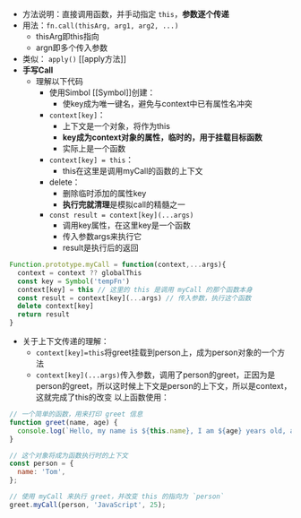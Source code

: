 - 方法说明：直接调用函数，并手动指定 `this`，**参数逐个传递**
- 用法：`fn.call(thisArg, arg1, arg2, ...)` 
	- thisArg即this指向
	- argn即多个传入参数
- 类似： `apply()` [[apply方法]]
- **手写Call**
	- 理解以下代码
		- 使用Simbol [[Symbol]]创建：
			- 使key成为唯一键名，避免与context中已有属性名冲突
		- `context[key]`：
			- 上下文是一个对象，将作为this
			- **key成为context对象的属性，临时的，用于挂载目标函数**
			- 实际上是一个函数
		- `context[key] = this`：
			- this在这里是调用myCall的函数的上下文
		- delete：
			- 删除临时添加的属性key
			- **执行完就清理**是模拟call的精髓之一
		- `const result = context[key](...args)`
			- 调用key属性，在这里key是一个函数
			- 传入参数args来执行它
			- result是执行后的返回
```js
Function.prototype.myCall = function(context,...args){
  context = context ?? globalThis
  const key = Symbol('tempFn')
  context[key] = this // 这里的 this 是调用 myCall 的那个函数本身
  const result = context[key](...args) // 传入参数，执行这个函数
  delete context[key]
  return result
}
```
- 关于上下文传递的理解：
	- `context[key]=this`将greet挂载到person上，成为person对象的一个方法
	- `context[key](...args)`传入参数，调用了person的greet，正因为是person的greet，所以这时候上下文是person的上下文，所以是context，这就完成了this的改变
以上函数使用：
```js
// 一个简单的函数，用来打印 greet 信息
function greet(name, age) {
  console.log(`Hello, my name is ${this.name}, I am ${age} years old, and I know ${name}!`);
}

// 这个对象将成为函数执行时的上下文
const person = {
  name: 'Tom',
};

// 使用 myCall 来执行 greet，并改变 this 的指向为 `person`
greet.myCall(person, 'JavaScript', 25);
```
